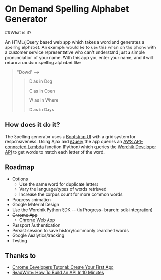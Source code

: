# On Demand Spelling Alphabet Generator

##What is it?

An HTML/jQuery based web app which takes a word and generates a spelling alphabet. An example would be to use this when on the phone with a customer service representative who can't understand just a simple pronunciation of your name. With this app you enter your name, and it will return a random spelling alphabet like:

>"Dowd" -->
>
>>D as in Dog
>>
>>O as in Open
>>
>>W as in Where
>>
>>D as in Days

## How does it do it?

The Spelling generator uses a [Bootstrap UI](http://getbootstrap.com) with a grid system for responsiveness. Using Ajax and [jQuery](http://jquery.com) the app queries an [AWS API-connected Lambda](https://aws.amazon.com/lambda/) function (Python) which queries the [Wordnik Developer API](http://developer.wordnik.com/) to get words to match each letter of the word.

## Roadmap
+ Options
    + Use the same word for duplicate letters
    + Vary the language/types of words retrieved
    + Increase the corpus count for more common words
+ Progress animation
+ Google Material Design
+ Use the Wordnik Python SDK -- (In Progress- branch: sdk-integration)
+ ~~Chrome App~~
    + [Chrome Web App](https://chrome.google.com/webstore/detail/random-spelling-alphabet/ffcbkafemmbdfhgkdojkfdpmbiikcofi)
+ Passport Authentication
+ Persist session to save history/commonly searched words
+ Google Analytics/tracking
+ Testing

## Thanks to
+ [Chrome Developers Tutorial: Create Your First App](https://developer.chrome.com/apps/first_app)
+ [ReadWrite: How To Build An API In 10 Minutes](http://readwrite.com/2015/11/16/how-to-build-an-api-amazon-lambda)
